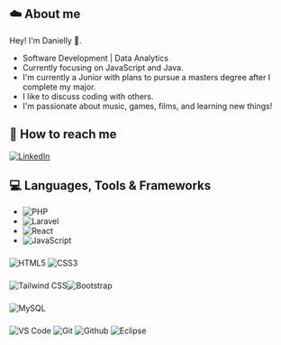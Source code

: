

## ☁️ About me

Hey! I'm Danielly 👋.

- Software Development | Data Analytics
- Currently focusing on JavaScript and Java.
- I'm currently a Junior with plans to pursue a masters degree after I complete my major.
- I like to discuss coding with others.
- I'm passionate about music, games, films, and learning new things!
 
## 📌 How to reach me
[![LinkedIn](https://img.shields.io/badge/LinkedIn-%230A0A20?style=for-the-badge&logo=linkedin&logoColor=white)](https://www.linkedin.com/in/danielly-costa-370806273/)

## 💻 Languages, Tools & Frameworks

- ![PHP](https://img.shields.io/badge/-PHP-777BB4?style=flat-square&logo=php&logoColor=white)
- ![Laravel](https://img.shields.io/badge/-Laravel-FF2D20?style=flat&logo=laravel&logoColor=white)
- ![React](https://img.shields.io/badge/-React-61DAFB?style=flat-square&logo=react&logoColor=black)
- ![JavaScript](https://img.shields.io/badge/-JavaScript-F7DF1E?style=flat-square&logo=javascript&logoColor=black)


### 

![HTML5](https://img.shields.io/badge/-HTML5-%23E44D27?style=flat-square&logo=html5&logoColor=white) ![CSS3](https://img.shields.io/badge/-CSS3-%231572B6?style=flat-square&logo=css3)

###

![Tailwind CSS](https://img.shields.io/badge/-Tailwind_CSS-000000?style=flat-square&logo=tailwind-css&logoColor=007ACC)![Bootstrap](https://img.shields.io/badge/-Bootstrap-000000?style=flat&logo=bootstrap&logoColor=white)


###
![MySQL](https://img.shields.io/badge/-MySQL-black?style=flat-square&logo=mysql)

###

![VS Code](http://img.shields.io/badge/-VS%20Code-000000?style=for-the-badge&logo=Visual-studio-code&logoColor=blue) ![Git](http://img.shields.io/badge/-Git-000000?style=for-the-badge&logo=Git) ![Github](http://img.shields.io/badge/-Github-000000?style=for-the-badge&logo=Github&logoColor=purple) ![Eclipse](https://img.shields.io/badge/Eclipse%20-black?style=for-the-badge&logo=eclipse&logoColor=white)
